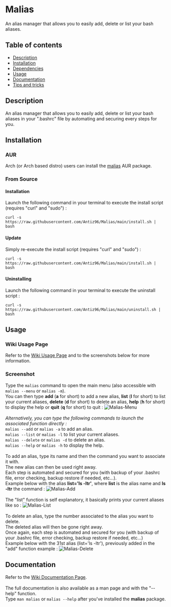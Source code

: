 # Malias

An  alias  manager that allows you to easily add, delete or list your bash aliases.

## Table of contents
* [Description](#description)
* [Installation](#installation)
* [Dependencies](#dependencies)
* [Usage](#usage)
* [Documentation](#documentation)
* [Tips and tricks](#tips-and-tricks)


## Description

An alias manager that allows you to easily add, delete or list your bash aliases in your ".bashrc" file by automating and securing every steps for you.

## Installation

### AUR

Arch (or Arch based distro) users can install the [malias](https://aur.archlinux.org/packages/malias "malias AUR package") AUR package.

### From Source

#### Installation

Launch the following command in your terminal to execute the install script (requires "curl" and "sudo") :
```
curl -s https://raw.githubusercontent.com/Antiz96/Malias/main/install.sh | bash
```

#### Update

Simply re-execute the install script (requires "curl" and "sudo") :
```
curl -s https://raw.githubusercontent.com/Antiz96/Malias/main/install.sh | bash
```

#### Uninstalling

Launch the following command in your terminal to execute the uninstall script :
```
curl -s https://raw.githubusercontent.com/Antiz96/Malias/main/uninstall.sh | bash
```

## Usage

### Wiki Usage Page

Refer to the [Wiki Usage Page](https://github.com/Antiz96/malias/wiki/Usage "Wiki Usage Page") and to the screenshots below for more information.

### Screenshot

Type the `malias` command to open the main menu (also accessible with `malias --menu` or `malias -m`).
<br>
You can then type **add** (**a** for short) to add a new alias, **list** (**l** for short) to list your current aliases, **delete** (**d** for short) to delete an alias, **help** (**h** for short) to display the help or **quit** (**q** for short) to quit :
![Malias-Menu](https://user-images.githubusercontent.com/53110319/166229747-45705537-e3ac-413c-9d3d-ba3d0a541a83.png)
<br>
<br>
*Alternatively, you can type the following commands to launch the associated function directly :*
<br>
`malias --add` or `malias -a` to add an alias.
<br>
`malias --list` or `malias -l` to list your current aliases.
<br>
`malias --delete` or `malias -d` to delete an alias.
<br>
`malias --help` or `malias -h` to display the help.
<br>
<br>
To add an alias, type its name and then the command you want to associate it with.
<br>
The new alias can then be used right away.
<br>
Each step is automated and secured for you (with backup of your .bashrc file, error checking, backup restore if needed, etc...).
<br>
Example below with the alias **list='ls -ltr'**, where **list** is the alias name and **ls -ltr** the command :
![Malias-Add](https://user-images.githubusercontent.com/53110319/166231323-42a1a89d-3bc5-4cd3-93a0-abe16b5c1def.png)
<br>
<br>
The "list" function is self explanatory, it basically prints your current aliases like so :
![Malias-List](https://user-images.githubusercontent.com/53110319/166232292-aa5b2d15-683d-4535-ab07-576bfb6c05cf.png)
<br>
<br>
To delete an alias, type the number associated to the alias you want to delete.
<br>
The deleted alias will then be gone right away.
<br>
Once again, each step is automated and secured for you (with backup of your .bashrc file, error checking, backup restore if needed, etc...)
<br>
Example below with the 31st alias (list='ls -ltr'), previously added in the "add" function example :
![Malias-Delete](https://user-images.githubusercontent.com/53110319/166232379-be5b619e-2d8f-4d09-8f71-c87c9a43e550.png)


## Documentation

Refer to the [Wiki Documentation Page](https://github.com/Antiz96/malias/wiki/Documentation "Wiki Documentation Page").
<br>
<br>
The full documentation is also available as a man page and with the "--help" function.
<br>
Type `man malias` or `malias --help` after you've installed the **malias** package.
